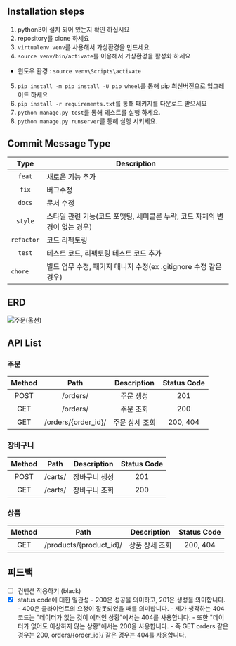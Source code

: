 ## Installation steps

1. python3이 설치 되어 있는지 확인 하십시요
2. repository를 clone 하세요
3. `virtualenv venv`를 사용해서 가상환경을 만드세요
4. `source venv/bin/activate`를 이용해서 가상환경을 활성화 하세요

- 윈도우 환경 : `source venv\Scripts\activate`

5. `pip install -m pip install -U pip wheel`를 통해 pip 최신버전으로 업그레이드 하세요
6. `pip install -r requirements.txt`를 통해 패키지를 다운로드 받으세요
7. `python manage.py test`를 통해 테스트를 실행 하세요.
8. `python manage.py runserver`를 통해 실행 시키세요.

## Commit Message Type

|    Type    | Description                                                                |
| :--------: | -------------------------------------------------------------------------- |
|   `feat`   | 새로운 기능 추가                                                           |
|   `fix`    | 버그수정                                                                   |
|   `docs`   | 문서 수정                                                                  |
|  `style`   | 스타일 관련 기능(코드 포맷팅, 세미콜론 누락, 코드 자체의 변경이 없는 경우) |
| `refactor` | 코드 리펙토링                                                              |
|   `test`   | 테스트 코드, 리펙토링 테스트 코드 추가                                     |
| `chore   ` | 빌드 업무 수정, 패키지 매니저 수정(ex .gitignore 수정 같은 경우)           |

## ERD

![주문(옵션)](https://user-images.githubusercontent.com/22442843/212725276-e0801e9b-6605-4b18-b1d7-3e85e3054bd9.png)

## API List

### 주문

| Method |        Path         |  Description   | Status Code |
| :----: | :-----------------: | :------------: | :---------: |
|  POST  |      /orders/       |   주문 생성    |     201     |
|  GET   |      /orders/       |   주문 조회    |     200     |
|  GET   | /orders/{order_id}/ | 주문 상세 조회 |  200, 404   |

### 장바구니

| Method |  Path   |  Description  | Status Code |
| :----: | :-----: | :-----------: | :---------: |
|  POST  | /carts/ | 장바구니 생성 |     201     |
|  GET   | /carts/ | 장바구니 조회 |     200     |

### 상품

| Method |          Path           |  Description   | Status Code |
| :----: | :---------------------: | :------------: | :---------: |
|  GET   | /products/{product_id}/ | 상품 상세 조회 |  200, 404   |

## 피드백

- [ ] 컨벤션 적용하기 (black)
- [x] status code에 대한 일관성 - 200은 성공을 의미하고, 201은 생성을 의미합니다. - 400은 클라이언트의 요청이 잘못되었을 때를 의미합니다. - 제가 생각하는 404코드는 "데이터가 없는 것이 에러인 상황"에서는 404를 사용합니다. - 또한 "데이터가 없어도 이상하지 않는 상황"에서는 200을 사용합니다. - 즉 GET orders 같은 경우는 200, orders/{order_id}/ 같은 경우는 404를 사용합니다.
